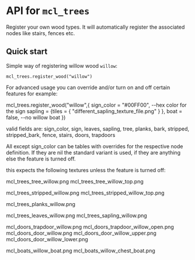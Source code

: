 # API for `mcl_trees`

Register your own wood types. It will automatically register the associated nodes like stairs, fences etc.

## Quick start

Simple way of registering willow wood `willow`:

```
mcl_trees.register_wood("willow")
```

For advanced usage you can override and/or turn on and off certain features for example:

mcl_trees.register_wood("willow",{
	sign_color = "#00FF00", --hex color for the sign
	sapling = {tiles = { "different_sapling_texture_file.png" } },
	boat = false, --no willow boat
})

valid fields are: sign_color, sign, leaves, sapling, tree, planks, bark, stripped, stripped_bark, fence, stairs, doors, trapdoors

All except sign_color can be tables with overrides for the respective node definition. If they are nil
the standard variant is used, if they are anything else the feature is turned off.

this expects the following textures unless the feature is turned off:

mcl_trees_tree_willow.png
mcl_trees_tree_willow_top.png

mcl_trees_stripped_willow.png
mcl_trees_stripped_willow_top.png

mcl_trees_planks_willow.png

mcl_trees_leaves_willow.png
mcl_trees_sapling_willow.png

mcl_doors_trapdoor_willow.png
mcl_doors_trapdoor_willow_open.png
mcl_doors_door_willow.png
mcl_doors_door_willow_upper.png
mcl_doors_door_willow_lower.png

mcl_boats_willow_boat.png
mcl_boats_willow_chest_boat.png
